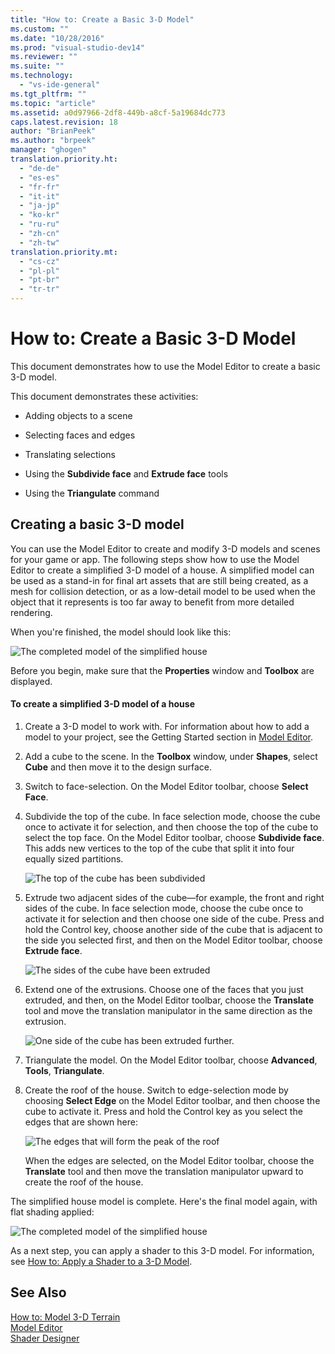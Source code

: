 ```yaml
---
title: "How to: Create a Basic 3-D Model"
ms.custom: ""
ms.date: "10/28/2016"
ms.prod: "visual-studio-dev14"
ms.reviewer: ""
ms.suite: ""
ms.technology: 
  - "vs-ide-general"
ms.tgt_pltfrm: ""
ms.topic: "article"
ms.assetid: a0d97966-2df8-449b-a8cf-5a19684dc773
caps.latest.revision: 18
author: "BrianPeek"
ms.author: "brpeek"
manager: "ghogen"
translation.priority.ht: 
  - "de-de"
  - "es-es"
  - "fr-fr"
  - "it-it"
  - "ja-jp"
  - "ko-kr"
  - "ru-ru"
  - "zh-cn"
  - "zh-tw"
translation.priority.mt: 
  - "cs-cz"
  - "pl-pl"
  - "pt-br"
  - "tr-tr"
---
```

# How to: Create a Basic 3-D Model
This document demonstrates how to use the Model Editor to create a basic 3-D model.  
  
 This document demonstrates these activities:  
  
-   Adding objects to a scene  
  
-   Selecting faces and edges  
  
-   Translating selections  
  
-   Using the **Subdivide face** and **Extrude face** tools  
  
-   Using the **Triangulate** command  
  
## Creating a basic 3-D model  
 You can use the Model Editor to create and modify 3-D models and scenes for your game or app. The following steps show how to use the Model Editor to create a simplified 3-D model of a house. A simplified model can be used as a stand-in for final art assets that are still being created, as a mesh for collision detection, or as a low-detail model to be used when the object that it represents is too far away to benefit from more detailed rendering.  
  
 When you're finished, the model should look like this:  
  
 ![The completed model of the simplified house](../designers/media/gfx_model_demo_house_final.png "gfx_model_demo_house_final")  
  
 Before you begin, make sure that the **Properties** window and **Toolbox** are displayed.  
  
#### To create a simplified 3-D model of a house  
  
1.  Create a 3-D model to work with. For information about how to add a model to your project, see the Getting Started section in [Model Editor](../designers/model-editor.md).  
  
2.  Add a cube to the scene. In the **Toolbox** window, under **Shapes**, select **Cube** and then move it to the design surface.  
  
3.  Switch to face-selection. On the Model Editor toolbar, choose **Select Face**.  
  
4.  Subdivide the top of the cube. In face selection mode, choose the cube once to activate it for selection, and then choose the top of the cube to select the top face. On the Model Editor toolbar, choose **Subdivide face**. This adds new vertices to the top of the cube that split it into four equally sized partitions.  
  
     ![The top of the cube has been subdivided](../designers/media/gfx_model_demo_house_subdiv.png "gfx_model_demo_house_subdiv")  
  
5.  Extrude two adjacent sides of the cube—for example, the front and right sides of the cube. In face selection mode, choose the cube once to activate it for selection and then choose one side of the cube. Press and hold the Control key, choose another side of the cube that is adjacent to the side you selected first, and then on the Model Editor toolbar, choose **Extrude face**.  
  
     ![The sides of the cube have been extruded](../designers/media/gfx_model_demo_house_extrude.png "gfx_model_demo_house_extrude")  
  
6.  Extend one of the extrusions. Choose one of the faces that you just extruded, and then, on the Model Editor toolbar, choose the **Translate** tool and move the translation manipulator in the same direction as the extrusion.  
  
     ![One side of the cube has been extruded further.](../designers/media/gfx_model_demo_house_extend.png "gfx_model_demo_house_extend")  
  
7.  Triangulate the model. On the Model Editor toolbar, choose **Advanced**, **Tools**, **Triangulate**.  
  
8.  Create the roof of the house. Switch to edge-selection mode by choosing **Select Edge** on the Model Editor toolbar, and then choose the cube to activate it. Press and hold the Control key as you select the edges that are shown here:  
  
     ![The edges that will form the peak of the roof](../designers/media/gfx_model_demo_house_edges.png "gfx_model_demo_house_edges")  
  
     When the edges are selected, on the Model Editor toolbar, choose the **Translate** tool and then move the translation manipulator upward to create the roof of the house.  
  
 The simplified house model is complete. Here's the final model again, with flat shading applied:  
  
 ![The completed model of the simplified house](../designers/media/gfx_model_demo_house_final.png "gfx_model_demo_house_final")  
  
 As a next step, you can apply a shader to this 3-D model. For information, see [How to: Apply a Shader to a 3-D Model](../designers/how-to-apply-a-shader-to-a-3-d-model.md).  
  
## See Also  
 [How to: Model 3-D Terrain](../designers/how-to-model-3-d-terrain.md)   
 [Model Editor](../designers/model-editor.md)   
 [Shader Designer](../designers/shader-designer.md)